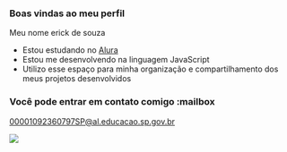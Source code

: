 ### Boas vindas ao meu perfil 

Meu nome erick de souza

- Estou estudando no [Alura](https://www.alura.com.br)
- Estou me desenvolvendo na linguagem JavaScript
- Utilizo esse espaço para minha organização e compartilhamento dos meus projetos desenvolvidos

### Você pode entrar em contato comigo :mailbox

 00001092360797SP@al.educacao.sp.gov.br

![](https://media1.tenor.com/m/_rrC613KIJMAAAAC/the-simpsons-homer-simpson.gif)
